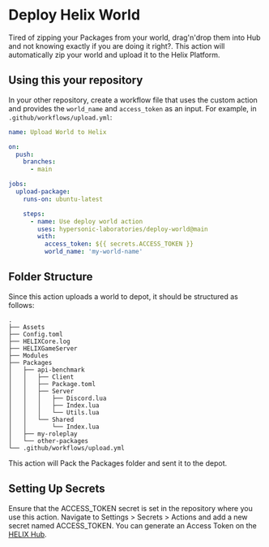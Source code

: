 # Deploy Helix World

Tired of zipping your Packages from your world, drag'n'drop them into Hub and not knowing exactly if you are doing it right?. This action will automatically zip your world and upload it to the Helix Platform.

## Using this your repository

In your other repository, create a workflow file that uses the custom action and provides the `world_name` and `access_token` as an input. For example, in `.github/workflows/upload.yml`:

```yaml
name: Upload World to Helix

on:
  push:
    branches:
      - main

jobs:
  upload-package:
    runs-on: ubuntu-latest

    steps:
      - name: Use deploy world action
        uses: hypersonic-laboratories/deploy-world@main
        with:
          access_token: ${{ secrets.ACCESS_TOKEN }}
          world_name: 'my-world-name'

```

## Folder Structure

Since this action uploads a world to depot, it should be structured as follows:


```
.
├── Assets
├── Config.toml
├── HELIXCore.log
├── HELIXGameServer
├── Modules
├── Packages
│   ├── api-benchmark
│   │   ├── Client
│   │   ├── Package.toml
│   │   ├── Server
│   │   │   ├── Discord.lua
│   │   │   ├── Index.lua
│   │   │   └── Utils.lua
│   │   └── Shared
│   │       └── Index.lua
│   ├── my-roleplay
│   └── other-packages
└── .github/workflows/upload.yml
```

This action will Pack the Packages folder and sent it to the depot.


## Setting Up Secrets

Ensure that the ACCESS_TOKEN secret is set in the repository where you use this action. Navigate to Settings > Secrets > Actions and add a new secret named ACCESS_TOKEN. You can generate an Access Token on the [HELIX Hub](https://hub.helixgame.com/account/tokens).
